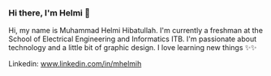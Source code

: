 ### Hi there, I'm Helmi 👋
Hi, my name is Muhammad Helmi Hibatullah. I'm currently a freshman at the School of Electrical Engineering and Informatics ITB. I'm passionate about technology and a little bit of  graphic design. I love learning new things :sparkles::sparkles:

Linkedin: www.linkedin.com/in/mhelmih
